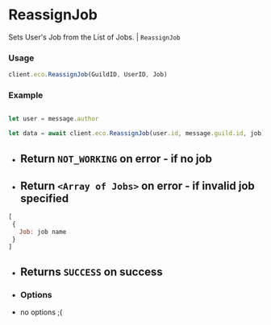 # ReassignJob

Sets User's Job from the List of Jobs. | `ReassignJob`

### Usage

```js
client.eco.ReassignJob(GuildID, UserID, Job) 
```

### Example

```js

let user = message.author

let data = await client.eco.ReassignJob(user.id, message.guild.id, job) 
```

- ## Return `NOT_WORKING` on error - if no job

- ## Return `<Array of Jobs>` on error - if invalid job specified 

```js
[
 {
   Job: job name
 }
]
```

- ## Returns `SUCCESS` on success

 - ### Options

- no options ;(
